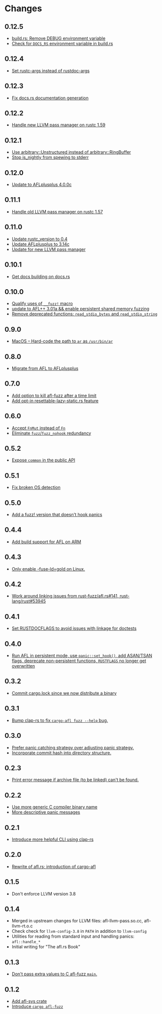 # Changes

## 0.12.5

* [build.rs: Remove DEBUG environment variable](https://github.com/rust-fuzz/afl.rs/pull/248)
* [Check for `DOCS_RS` environment variable in build.rs](https://github.com/rust-fuzz/afl.rs/pull/249)

## 0.12.4

* [Set rustc-args instead of rustdoc-args](https://github.com/rust-fuzz/afl.rs/commit/125af5fa32f13e1ecaab0e219eecca286ee9d8e8)

## 0.12.3

* [Fix docs.rs documentation generation](https://github.com/rust-fuzz/afl.rs/pull/231)

## 0.12.2

* [Handle new LLVM pass manager on rustc 1.59](https://github.com/rust-fuzz/afl.rs/pull/220)

## 0.12.1

* [Use arbitrary::Unstructured instead of arbitrary::RingBuffer](https://github.com/rust-fuzz/afl.rs/pull/211)
* [Stop is_nightly from spewing to stderr](https://github.com/rust-fuzz/afl.rs/pull/212)

## 0.12.0

* [Update to AFLplusplus 4.0.0c](https://github.com/rust-fuzz/afl.rs/pull/206)

## 0.11.1

* [Handle old LLVM pass manager on rustc 1.57](https://github.com/rust-fuzz/afl.rs/pull/197)

## 0.11.0

* [Update rustc_version to 0.4](https://github.com/rust-fuzz/afl.rs/pull/188)
* [Update AFLplusplus to 3.14c](https://github.com/rust-fuzz/afl.rs/pull/189)
* [Update for new LLVM pass manager](https://github.com/rust-fuzz/afl.rs/pull/193)

## 0.10.1

* [Get docs building on docs.rs](https://github.com/rust-fuzz/afl.rs/pull/185)

## 0.10.0

* [Qualify uses of `__fuzz!` macro](https://github.com/rust-fuzz/afl.rs/pull/174)
* [update to AFL++ 3.01a && enable persistent shared memory fuzzing](https://github.com/rust-fuzz/afl.rs/pull/180)
* [Remove deprecated functions: `read_stdio_bytes` and `read_stdio_string`](https://github.com/rust-fuzz/afl.rs/commit/08db0b0afbf20eb20e09e3dd0397e6adcfe33def)

## 0.9.0

* [MacOS – Hard-code the path to `ar` as `/usr/bin/ar`](https://github.com/rust-fuzz/afl.rs/pull/171)

## 0.8.0

* [Migrate from AFL to AFLplusplus](https://github.com/rust-fuzz/afl.rs/pull/169)

## 0.7.0

* [Add option to kill afl-fuzz after a time limit](https://github.com/rust-fuzz/afl.rs/pull/162)
* [Add opt-in resettable-lazy-static.rs feature](https://github.com/rust-fuzz/afl.rs/pull/166)

## 0.6.0

* [Accept `FnMut` instead of `Fn`](https://github.com/rust-fuzz/afl.rs/pull/165)
* [Eliminate `fuzz`/`fuzz_nohook` redundancy](https://github.com/rust-fuzz/afl.rs/pull/161)

## 0.5.2

* [Expose `common` in the public API](https://github.com/rust-fuzz/afl.rs/pull/159)

## 0.5.1

* [Fix broken OS detection](https://github.com/rust-fuzz/afl.rs/pull/153)

## 0.5.0

* [Add a fuzz! version that doesn't hook panics](https://github.com/rust-fuzz/afl.rs/pull/154)

## 0.4.4

* [Add build support for AFL on ARM](https://github.com/rust-fuzz/afl.rs/pull/157)

## 0.4.3

* [Only enable -fuse-ld=gold on Linux.](https://github.com/rust-fuzz/afl.rs/pull/147)

## 0.4.2

* [Work around linking issues from rust-fuzz/afl.rs#141, rust-lang/rust#53945](https://github.com/rust-fuzz/afl.rs/pull/144)

## 0.4.1

* [Set RUSTDOCFLAGS to avoid issues with linkage for doctests](https://github.com/rust-fuzz/afl.rs/pull/143)

## 0.4.0

* [Run AFL in persistent mode, use `panic::set_hook()`, add ASAN/TSAN flags, deprecate non-persistent functions, `RUSTFLAGS` no longer get overwritten](https://github.com/rust-fuzz/afl.rs/pull/137)

## 0.3.2

* [Commit cargo.lock since we now distribute a binary](https://github.com/rust-fuzz/afl.rs/commit/fc80199080f36ea0c249e1a4bb827370dcefebc2)

## 0.3.1

* [Bump clap-rs to fix `cargo-afl fuzz --help` bug.](https://github.com/rust-fuzz/afl.rs/issues/121)

## 0.3.0

* [Prefer panic catching strategy over adjusting panic strategy.](https://github.com/rust-fuzz/afl.rs/pull/123)
* [Incorporate commit hash into directory structure.](https://github.com/rust-fuzz/afl.rs/pull/125)

## 0.2.3

* [Print error message if archive file (to be linked) can't be found.](https://github.com/rust-fuzz/afl.rs/commit/d65c9cbc7f679aae87b0ad92d7e2496ee4e09e55)

## 0.2.2

* [Use more generic C compiler binary name](https://github.com/rust-fuzz/afl.rs/commit/f1369aadc2352510d2af42d23480324800960d26)
* [More descriptive panic messages](https://github.com/rust-fuzz/afl.rs/commit/7f0114c0a0d42e1487f5e573e949b12f8932f42c)

## 0.2.1

* [Introduce more helpful CLI using clap-rs](https://github.com/rust-fuzz/afl.rs/commit/c9537eabd412591b91e328f41451c4aba199c684)

## 0.2.0

* [Rewrite of afl.rs; introduction of cargo-afl](https://github.com/rust-fuzz/afl.rs/pull/116)

## 0.1.5

* Don't enforce LLVM version 3.8

## 0.1.4

* Merged in upstream changes for LLVM files: afl-llvm-pass.so.cc, afl-llvm-rt.o.c
* Check check for `llvm-config-3.8` in `PATH` in addition to `llvm-config`
* Utilities for reading from standard input and handling panics: `afl::handle_*`
* Initial writing for "The afl.rs Book"

## 0.1.3

* [Don't pass extra values to C afl-fuzz `main`.](https://github.com/frewsxcv/afl.rs/pull/62)

## 0.1.2

* [Add afl-sys crate](https://github.com/frewsxcv/afl.rs/pull/51)
* [Introduce `cargo afl-fuzz`](https://github.com/frewsxcv/afl.rs/pull/60)
